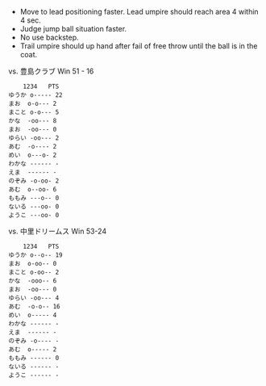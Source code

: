 - Move to lead positioning faster. Lead umpire should reach area 4 within 4 sec.
- Judge jump ball situation faster.
- No use backstep.
- Trail umpire should up hand after fail of free throw until the ball is in the coat.

vs. 豊島クラブ
Win 51 - 16
```
	1234   PTS
ゆうか	o----- 22
まお	o-o--- 2
まこと	o-o--- 5
かな	-oo--- 8
まお	-oo--- 0
ゆらい	-oo--- 2
あむ	-o---- 2
めい	o---o- 2
わかな	------ -
えま	------ -
のぞみ	-o-oo- 2
あむ	o--oo- 6
ももみ	---o-- 0
ないる	---oo- 0
ようこ	---oo- 0
```

vs. 中里ドリームス
Win 53-24
```
	1234   PTS
ゆうか	o--o-- 19
まお	o-oo-- 0
まこと	o-oo-- 2
かな	-ooo-- 6
まお	-oo--- 0
ゆらい	-oo--- 4
あむ	-o-o-- 16
めい	o----- 4
わかな	------ -
えま	------ -
のぞみ	-o---- -
あむ	o----- 2
ももみ	------ 0
ないる	------ -
ようこ	------ -
```
